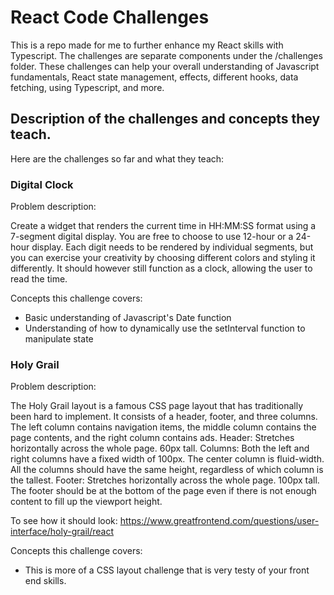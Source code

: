 # React Code Challenges

This is a repo made for me to further enhance my React skills with Typescript. The challenges are separate components under the /challenges folder. 
These challenges can help your overall understanding of Javascript fundamentals, React state management, effects, different hooks, data fetching, 
using Typescript, and more.

## Description of the challenges and concepts they teach.

Here are the challenges so far and what they teach:


### Digital Clock
Problem description: 

Create a widget that renders the current time in HH:MM:SS format using a 7-segment digital display. You are free to choose to use 12-hour or a 24-hour display.
Each digit needs to be rendered by individual segments, but you can exercise your creativity by choosing different colors and styling it differently. It should however still function as a clock, allowing the user to read the time.

Concepts this challenge covers: 
- Basic understanding of Javascript's Date function
- Understanding of how to dynamically use the setInterval function to manipulate state


### Holy Grail
Problem description: 

The Holy Grail layout is a famous CSS page layout that has traditionally been hard to implement. It consists of a header, footer, and three columns. The left column contains navigation items, the middle column contains the page contents, and the right column contains ads.
Header:
Stretches horizontally across the whole page.
60px tall.
Columns:
Both the left and right columns have a fixed width of 100px.
The center column is fluid-width.
All the columns should have the same height, regardless of which column is the tallest.
Footer:
Stretches horizontally across the whole page.
100px tall.
The footer should be at the bottom of the page even if there is not enough content to fill up the viewport height.

To see how it should look: https://www.greatfrontend.com/questions/user-interface/holy-grail/react

Concepts this challenge covers: 
- This is more of a CSS layout challenge that is very testy of your front end skills.



